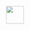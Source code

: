 <img src="[https://github.com/favicon.ico](https://github.com/rayshiue/DataScience_Spring_2023/assets/77530430/24c70cb7-e12f-4a7b-a607-21e03e7304c7)https://github.com/rayshiue/DataScience_Spring_2023/assets/77530430/24c70cb7-e12f-4a7b-a607-21e03e7304c7" width="48">
